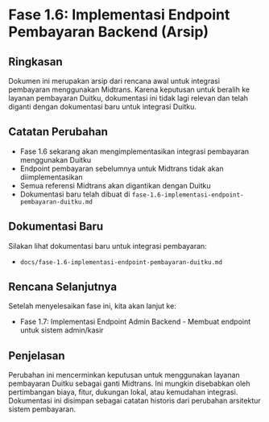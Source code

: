 # Fase 1.6: Implementasi Endpoint Pembayaran Backend (Arsip)

## Ringkasan
Dokumen ini merupakan arsip dari rencana awal untuk integrasi pembayaran menggunakan Midtrans. Karena keputusan untuk beralih ke layanan pembayaran Duitku, dokumentasi ini tidak lagi relevan dan telah diganti dengan dokumentasi baru untuk integrasi Duitku.

## Catatan Perubahan
- Fase 1.6 sekarang akan mengimplementasikan integrasi pembayaran menggunakan Duitku
- Endpoint pembayaran sebelumnya untuk Midtrans tidak akan diimplementasikan
- Semua referensi Midtrans akan digantikan dengan Duitku
- Dokumentasi baru telah dibuat di `fase-1.6-implementasi-endpoint-pembayaran-duitku.md`

## Dokumentasi Baru
Silakan lihat dokumentasi baru untuk integrasi pembayaran:
- `docs/fase-1.6-implementasi-endpoint-pembayaran-duitku.md`

## Rencana Selanjutnya
Setelah menyelesaikan fase ini, kita akan lanjut ke:
- Fase 1.7: Implementasi Endpoint Admin Backend - Membuat endpoint untuk sistem admin/kasir

## Penjelasan
Perubahan ini mencerminkan keputusan untuk menggunakan layanan pembayaran Duitku sebagai ganti Midtrans. Ini mungkin disebabkan oleh pertimbangan biaya, fitur, dukungan lokal, atau kemudahan integrasi. Dokumentasi ini disimpan sebagai catatan historis dari perubahan arsitektur sistem pembayaran.
